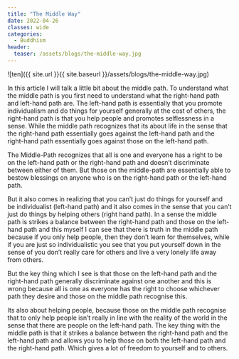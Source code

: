 ```yaml
---
title: "The Middle Way"
date: 2022-04-26
classes: wide
categories:
  - Buddhism
header: 
  teaser: /assets/blogs/the-middle-way.jpg
---
```


![ten]({{ site.url }}{{ site.baseurl }}/assets/blogs/the-middle-way.jpg)

In this article I will talk a little bit about the middle path. To understand what the middle path is you first need to understand what the right-hand path and left-hand path are. The left-hand path is essentially that you promote individualism and do things for yourself generally at the cost of others, the right-hand path is that you help people and promotes selflessness in a sense. While the middle path recognizes that its about life in the sense that the right-hand path essentially goes against the left-hand path and the right-hand path essentially goes against those on the left-hand path. 

The Middle-Path recognizes that all is one and everyone has a right to be on the left-hand path or the right-hand path and doesn’t discriminate between either of them. But those on the middle-path are essentially able to bestow blessings on anyone who is on the right-hand path or the left-hand path.

But it also comes in realizing that you can’t just do things for yourself and be individualist (left-hand path) and it also comes in the sense that you can’t just do things by helping others (right hand path). In a sense the middle path is strikes a balance between the right-hand path and those on the left-hand path and this myself I can see that there is truth in the middle path because if you only help people, then they don’t learn for themselves, while if you are just so individualistic you see that you put yourself down in the sense of you don’t really care for others and live a very lonely life away from others.

But the key thing which I see is that those on the left-hand path and the right-hand path generally discriminate against one another and this is wrong because all is one as everyone has the right to choose whichever path they desire and those on the middle path recognise this.

Its also about helping people, because those on the middle path recognise that to only help people isn’t really in line with the reality of the world in the sense that there are people on the left-hand path. The key thing with the middle path is that it strikes a balance between the right-hand path and the left-hand path and allows you to help those on both the left-hand path and the right-hand path. Which gives a lot of freedom to yourself and to others.


